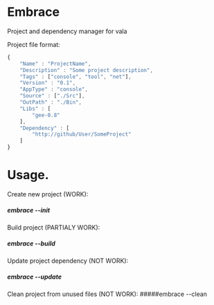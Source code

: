 # Embrace
Project and dependency manager for vala

Project file format:
```javascript
{
    "Name" : "ProjectName",
    "Description" : "Some project description",
    "Tags" : ["console", "tool", "net"],
    "Version" : "0.1",
    "AppType" : "console",
    "Source" : ["./Src"],
    "OutPath" : "./Bin",
    "Libs" : [
        "gee-0.8"
    ],
    "Dependency" : [
        "http://github/User/SomeProject"
    ]
}
```

# Usage.

Create new project (WORK): 
##### embrace --init

Build project (PARTIALY WORK):
##### embrace --build

Update project dependency (NOT WORK):
##### embrace --update

Clean project from unused files (NOT WORK):
#####embrace --clean
